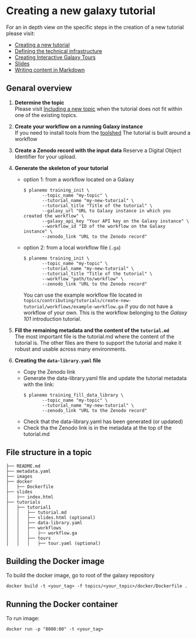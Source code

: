 # Creating a new galaxy tutorial

For an in depth view on the specific steps in the creation of a new tutorial please visit:

- [Creating a new tutorial](https://galaxyproject.github.io/training-material/topics/contributing/tutorials/create-new-tutorial/tutorial.html)
- [Defining the technical infrastructure](https://galaxyproject.github.io/training-material/topics/contributing/tutorials/create-new-tutorial-technical/tutorial.html)
- [Creating Interactive Galaxy Tours](https://galaxyproject.github.io/training-material/topics/contributing/tutorials/create-new-tutorial-tours/tutorial.html)
- [Slides](https://galaxyproject.github.io/training-material/topics/contributing/tutorials/create-new-tutorial-slides/slides.html#1)
- [Writing content in Markdown](https://galaxyproject.github.io/training-material/topics/contributing/tutorials/create-new-tutorial-content/tutorial.html)

## Genaral overview

1. __Determine the topic__\
   Please visit [Including a new topic](https://galaxyproject.github.io/training-material/topics/contributing/tutorials/create-new-topic/tutorial.html) when the tutorial does not fit within one of the existing topics.
2. __Create your workflow on a running Galaxy instance__\
   If you need to install tools from the [toolshed](https://toolshed.g2.bx.psu.edu/) The tutorial is built around a workflow
3. __Create a Zenodo record with the input data__
   Reserve a Digital Object Identifier for your upload. 
4. __Generate the skeleton of your tutorial__
   - option 1: from a workflow located on a Galaxy
     ```
     $ planemo training_init \
            --topic_name "my-topic" \
            --tutorial_name "my-new-tutorial" \
            --tutorial_title "Title of the tutorial" \
            --galaxy_url "URL to Galaxy instance in which you created the workflow" \
            --galaxy_api_key "Your API key on the Galaxy instance" \
            --workflow_id "ID of the workflow on the Galaxy instance" \
            --zenodo_link "URL to the Zenodo record"
     ```
   - option 2: from a local workflow file (`.ga`)

     ```
     $ planemo training_init \
            --topic_name "my-topic" \
            --tutorial_name "my-new-tutorial" \
            --tutorial_title "Title of the tutorial" \
            --workflow "path/to/workflow" \
            --zenodo_link "URL to the Zenodo record"
     ```
     You can use the example workflow file located in `topics/contributing/tutorials/create-new-tutorial/workflows/example-workflow.ga` if
     you do not have a workflow of your own. This is the workflow belonging to the *Galaxy 101* introduction tutorial.

5. __Fill the remaining metadata and the content of the `tutorial.md`__\
   The most important file is the tutorial.md where the content of the tutorial is. The other files are there to support the tutorial and make it robust and usable across many environments.
6. __Creating the `data-library.yaml` file__
   - Copy the Zenodo link
   - Generate the data-library.yaml file and update the tutorial metadata with the link:
     ```
     $ planemo training_fill_data_library \
            --topic_name "my-topic" \
            --tutorial_name "my-new-tutorial" \
            --zenodo_link "URL to the Zenodo record"
     ```
   - Check that the data-library.yaml has been generated (or updated)
   - Check tha the Zenodo link is in the metadata at the top of the tutorial.md

## File structure in a topic

```
├── README.md
├── metadata.yaml
├── images
├── docker
│   ├── Dockerfile
├── slides
│   ├── index.html
├── tutorials
│   ├── tutorial1
│   │   ├── tutorial.md
│   │   ├── slides.html (optional)
│   │   ├── data-library.yaml
│   │   ├── workflows
│   │   │   ├── workflow.ga
│   │   ├── tours
│   │   │   ├── tour.yaml (optional)
```

## Building the Docker image

To build the docker image, go to root of the galaxy repository

```docker build -t <your_tag> -f topics/<your_topic>/docker/Dockerfile .```

## Running the Docker container

To run image:

```docker run -p "8080:80" -t <your_tag>```

